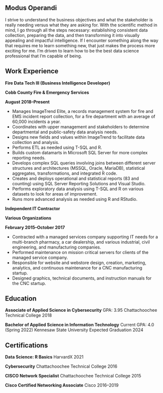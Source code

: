 ## Modus Operandi

I strive to understand the business objectives and what the stakeholder is really needing versus what they are asking for. With the scientific method in mind, I go through all the steps necessary: establishing consistent data collection, preparing the data, and then transforming it into visually appealing and impactful intelligence. If I encounter something along the way that requires me to learn something new, that just makes the process more exciting for me. I’m driven to learn how to be the best data science professional that I’m capable of being.


## Work Experience

**Fire Data Tech III (Business Intelligence Developer)**

**Cobb County Fire & Emergency Services**

**August 2018–Present**
- Manages ImageTrend Elite, a records management system for fire and EMS incident report collection, for a fire department with an average of 60,000 incidents a year.
- Coordinates with upper management and stakeholders to determine departmental and public-safety data analysis needs.
- Designs new fields and values within ImageTrend to facilitate data collection and analysis.
- Performs ETL as needed using T-SQL and R.
- Builds custom datamarts in Microsoft SQL Server for more complex reporting needs.
- Develops complex SQL queries involving joins between different server structures and architectures (MSSQL, Oracle, MariaDB), statistical aggregates, transformations, and integrated R code.
- Creates and deploys operational and statistical reports (83 and counting) using SQL Server Reporting Solutions and Visual Studio.
- Performs exploratory data analysis using T-SQL and R on various datasets to look for areas of improvement.
- Runs more advanced analysis as needed using R and RStudio.


**Independent IT Contractor**

**Various Organizations**

**February 2015–October 2017**
- Contracted with a managed services company supporting IT needs for a multi-branch pharmacy, a car dealership, and various industrial, civil engineering, and manufacturing companies.
- Performed maintenance on mission critical servers for clients of the managed service company.
- Responsible for website and webstore design, creation, marketing, analytics, and continuous maintenance for a CNC manufacturing startup.
- Designed graphics, technical documents, and instruction manuals for the CNC startup.


## Education

**Associate of Applied Science in Cybersecurity**
GPA: 3.95
Chattachoochee Technical College 2018

**Bachelor of Applied Science in Information Technology**
Current GPA: 4.0 (Spring 2022)
Kennesaw State University
Expected Graduation 2024


## Certifications

**Data Science: R Basics**
HarvardX 2021

**Cybersecurity**
Chattachoochee Technical College 2016

**CISCO Network Specialist**
Chattachoochee Technical College 2015

**Cisco Certified Networking Associate**
Cisco 2016–2019
